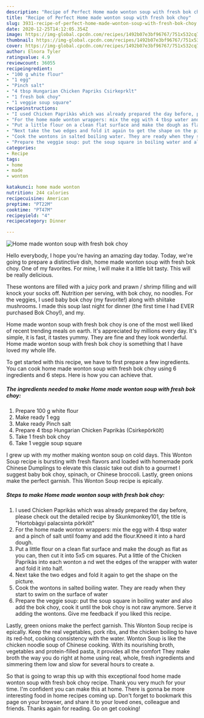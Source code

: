 ```yaml
---
description: "Recipe of Perfect Home made wonton soup with fresh bok choy"
title: "Recipe of Perfect Home made wonton soup with fresh bok choy"
slug: 3931-recipe-of-perfect-home-made-wonton-soup-with-fresh-bok-choy
date: 2020-12-25T14:12:05.354Z
image: https://img-global.cpcdn.com/recipes/1492b07e3bf96767/751x532cq70/home-made-wonton-soup-with-fresh-bok-choy-recipe-main-photo.jpg
thumbnail: https://img-global.cpcdn.com/recipes/1492b07e3bf96767/751x532cq70/home-made-wonton-soup-with-fresh-bok-choy-recipe-main-photo.jpg
cover: https://img-global.cpcdn.com/recipes/1492b07e3bf96767/751x532cq70/home-made-wonton-soup-with-fresh-bok-choy-recipe-main-photo.jpg
author: Elnora Tyler
ratingvalue: 4.9
reviewcount: 36055
recipeingredient:
- "100 g white flour"
- "1 egg"
- "Pinch salt"
- "4 tbsp Hungarian Chicken Papriks Csirkeprklt"
- "1 fresh bok choy"
- "1 veggie soup square"
recipeinstructions:
- "I used Chicken Paprikàs which was already prepared the day before, please check out the detailed recipe by Skunkmonkey101, the title is &#34;Hortobàgyi palacsinta pörkölt&#34;"
- "For the home made wonton wrappers: mix the egg with 4 tbsp water and a pinch of salt until foamy and add the flour.Kneed it into a hard dough."
- "Put a little flour on a clean flat surface and make the dough as flat as you can, then cut it into 5x5 cm squares. Put a little of the Chicken Paprikàs into each wonton a nd wet the edges of the wrapper with water and fold it into half."
- "Next take the two edges and fold it again to get the shape on the picture."
- "Cook the wontons in salted boiling water. They are ready when they start to swim on the surface of water"
- "Prepare the veggie soup: put the soup square in boiling water and also add the bok choy, cook it until the bok choy is not raw anymore. Serve it adding the wontons. Give me feedback if you liked this recipe."
categories:
- Recipe
tags:
- home
- made
- wonton

katakunci: home made wonton 
nutrition: 244 calories
recipecuisine: American
preptime: "PT22M"
cooktime: "PT47M"
recipeyield: "4"
recipecategory: Dinner

---
```



![Home made wonton soup with fresh bok choy](https://img-global.cpcdn.com/recipes/1492b07e3bf96767/751x532cq70/home-made-wonton-soup-with-fresh-bok-choy-recipe-main-photo.jpg)

Hello everybody, I hope you're having an amazing day today. Today, we're going to prepare a distinctive dish, home made wonton soup with fresh bok choy. One of my favorites. For mine, I will make it a little bit tasty. This will be really delicious.

These wontons are filled with a juicy pork and prawn / shrimp filling and will knock your socks off. Nutrition per serving, with bok choy, no noodles. For the veggies, I used baby bok choy (my favorite!) along with shiitake mushrooms. I made this soup last night for dinner (the first time I had EVER purchased Bok Choy!), and my.

Home made wonton soup with fresh bok choy is one of the most well liked of recent trending meals on earth. It's appreciated by millions every day. It's simple, it is fast, it tastes yummy. They are fine and they look wonderful. Home made wonton soup with fresh bok choy is something that I have loved my whole life.


To get started with this recipe, we have to first prepare a few ingredients. You can cook home made wonton soup with fresh bok choy using 6 ingredients and 6 steps. Here is how you can achieve that.

<!--inarticleads1-->

##### The ingredients needed to make Home made wonton soup with fresh bok choy:

1. Prepare 100 g white flour
1. Make ready 1 egg
1. Make ready Pinch salt
1. Prepare 4 tbsp Hungarian Chicken Paprikàs (Csirkepörkölt)
1. Take 1 fresh bok choy
1. Take 1 veggie soup square


I grew up with my mother making wonton soup on cold days. This Wonton Soup recipe is bursting with fresh flavors and loaded with homemade pork Chinese Dumplings to elevate this classic take out dish to a gourmet I suggest baby bok choy, spinach, or Chinese broccoli. Lastly, green onions make the perfect garnish. This Wonton Soup recipe is epically. 

<!--inarticleads2-->

##### Steps to make Home made wonton soup with fresh bok choy:

1. I used Chicken Paprikàs which was already prepared the day before, please check out the detailed recipe by Skunkmonkey101, the title is &#34;Hortobàgyi palacsinta pörkölt&#34;
1. For the home made wonton wrappers: mix the egg with 4 tbsp water and a pinch of salt until foamy and add the flour.Kneed it into a hard dough.
1. Put a little flour on a clean flat surface and make the dough as flat as you can, then cut it into 5x5 cm squares. Put a little of the Chicken Paprikàs into each wonton a nd wet the edges of the wrapper with water and fold it into half.
1. Next take the two edges and fold it again to get the shape on the picture.
1. Cook the wontons in salted boiling water. They are ready when they start to swim on the surface of water
1. Prepare the veggie soup: put the soup square in boiling water and also add the bok choy, cook it until the bok choy is not raw anymore. Serve it adding the wontons. Give me feedback if you liked this recipe.


Lastly, green onions make the perfect garnish. This Wonton Soup recipe is epically. Keep the real vegetables, pork ribs, and the chicken boiling to have its red-hot, cooking consistency with the water. Wonton Soup is like the chicken noodle soup of Chinese cooking. With its nourishing broth, vegetables and protein-filled pasta, it provides all the comfort They make broth the way you do right at home using real, whole, fresh ingredients and simmering them low and slow for several hours to create a. 

So that is going to wrap this up with this exceptional food home made wonton soup with fresh bok choy recipe. Thank you very much for your time. I'm confident you can make this at home. There is gonna be more interesting food in home recipes coming up. Don't forget to bookmark this page on your browser, and share it to your loved ones, colleague and friends. Thanks again for reading. Go on get cooking!
